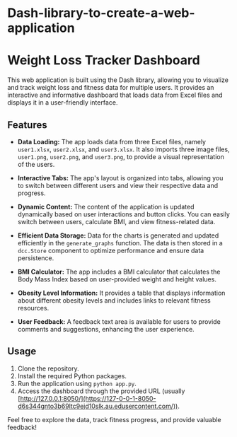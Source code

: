 # Dash-library-to-create-a-web-application
# Weight Loss Tracker Dashboard

This web application is built using the Dash library, allowing you to visualize and track weight loss and fitness data for multiple users. It provides an interactive and informative dashboard that loads data from Excel files and displays it in a user-friendly interface.

## Features

- **Data Loading:** The app loads data from three Excel files, namely `user1.xlsx`, `user2.xlsx`, and `user3.xlsx`. It also imports three image files, `user1.png`, `user2.png`, and `user3.png`, to provide a visual representation of the users.

- **Interactive Tabs:** The app's layout is organized into tabs, allowing you to switch between different users and view their respective data and progress.

- **Dynamic Content:** The content of the application is updated dynamically based on user interactions and button clicks. You can easily switch between users, calculate BMI, and view fitness-related data.

- **Efficient Data Storage:** Data for the charts is generated and updated efficiently in the `generate_graphs` function. The data is then stored in a `dcc.Store` component to optimize performance and ensure data persistence.

- **BMI Calculator:** The app includes a BMI calculator that calculates the Body Mass Index based on user-provided weight and height values.

- **Obesity Level Information:** It provides a table that displays information about different obesity levels and includes links to relevant fitness resources.

- **User Feedback:** A feedback text area is available for users to provide comments and suggestions, enhancing the user experience.

## Usage

1. Clone the repository.
2. Install the required Python packages.
3. Run the application using `python app.py`.
4. Access the dashboard through the provided URL (usually [http://127.0.0.1:8050/](https://127-0-0-1-8050-d6s344gnto3b69ltc9ejd10slk.au.edusercontent.com/)).

Feel free to explore the data, track fitness progress, and provide valuable feedback!


